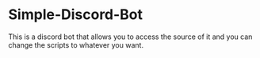 # Simple-Discord-Bot
This is a discord bot that allows you to access the source of it and you can change the scripts to whatever you want. 
